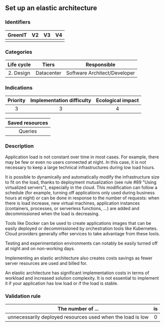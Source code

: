 ## Set up an elastic architecture  

### Identifiers

| GreenIT | V2  | V3  |  V4  |
|:-------:|:---:|:---:|:----:|
|         |     |     |      |

### Categories

| Life cycle |   Tiers    |         Responsible          |
|:----------:|:----------:|:----------------------------:|
| 2. Design  | Datacenter | Software Architect/Developer |

### Indications

| Priority | Implementation difficulty | Ecological impact |
|:--------:|:-------------------------:|:-----------------:|
|    3     |             3             |         4         |

|                      Saved resources                      |
|:---------------------------------------------------------:|
|                          Queries                          |

### Description

Application load is not constant over time in most cases. For example, there may be few or even no users connected at night. In this case, it is not necessary to keep a large technical infrastructures during low load hours.

It is possible to dynamically and automatically modify the infrastructure size to fit on the load, thanks to deployment mutualization (see rule #89 "Using virtualized servers"), especially in the cloud. This modification can follow a schedule (for example, turning off applications only used during business hours at night) or can be done in response to the number of requests: when there is load increase, new virtual machines, application instances (containers, processes, or serverless functions, ...) are added and decommissioned when the load is decreasing.

Tools like Docker can be used to create applications images that can be easily deployed or decommissioned by orchestration tools like Kubernetes. Cloud providers generally offer services to take advantage from these tools.

Testing and experimentation environments can notably be easily turned off at night and on non-working days.

Implementing an elastic architecture also creates costs savings as fewer server resources are used and billed for.

An elastic architecture has significant implementation costs in terms of workload and increased solution complexity. It is not essential to implement it if your application has low load or if the load is stable.


### Validation rule

| The number of ...                                          | is  |  
|------------------------------------------------------------|:---:|
| unnecessarily deployed resources used when the load is low |  0  |
